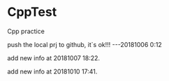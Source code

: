 # CppTest
Cpp practice

push the local prj to github, it`s ok!!!  ---20181006 0:12


add new info at 20181007 18:22.

add new info at 20181010 17:41.

